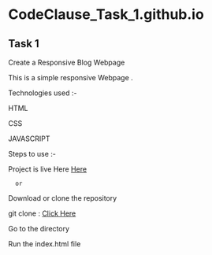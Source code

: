 # CodeClause_Task_1.github.io

## Task 1

Create a Responsive Blog Webpage

This is a simple responsive Webpage .

Technologies used :-

HTML

CSS

JAVASCRIPT

Steps to use :-

Project is live Here [Here]()

      or
      
Download or clone the repository

git clone : [Click Here]()

Go to the directory

Run the index.html file
